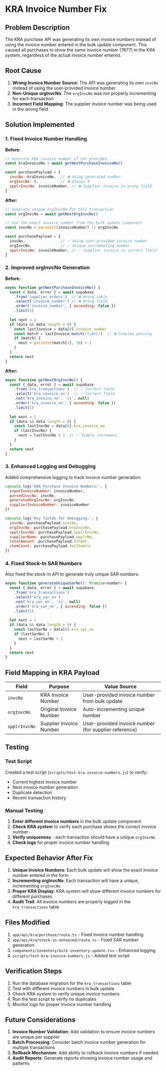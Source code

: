 # KRA Invoice Number Fix

## Problem Description

The KRA purchase API was generating its own invoice numbers instead of using the invoice number entered in the bulk update component. This caused all purchases to show the same invoice number (7677) in the KRA system, regardless of the actual invoice number entered.

## Root Cause

1. **Wrong Invoice Number Source**: The API was generating its own `invcNo` instead of using the user-provided invoice number
2. **Non-Unique orgInvcNo**: The `orgInvcNo` was not properly incrementing for each transaction
3. **Incorrect Field Mapping**: The supplier invoice number was being used in the wrong field

## Solution Implemented

### 1. Fixed Invoice Number Handling

**Before:**
```javascript
// Generate KRA invoice number if not provided
const kraInvoiceNo = await getNextPurchaseInvoiceNo()

const purchasePayload = {
  invcNo: kraInvoiceNo,  // ❌ Using generated number
  orgInvcNo: 0,          // ❌ Always 0
  spplrInvcNo: invoiceNumber, // ❌ Supplier invoice in wrong field
}
```

**After:**
```javascript
// Generate unique orgInvcNo for this transaction
const orgInvcNo = await getNextOrgInvcNo()

// Use the exact invoice number from the bulk update component
const invcNo = parseInt(invoiceNumber) || orgInvcNo

const purchasePayload = {
  invcNo,                // ✅ Using user-provided invoice number
  orgInvcNo,             // ✅ Unique incrementing number
  spplrInvcNo: invoiceNumber, // ✅ Supplier invoice in correct field
}
```

### 2. Improved orgInvcNo Generation

**Before:**
```javascript
async function getNextPurchaseInvoiceNo() {
  const { data, error } = await supabase
    .from('supplier_orders')  // ❌ Wrong table
    .select('invoice_number') // ❌ Wrong field
    .order('invoice_number', { ascending: false })
    .limit(1)
  
  let next = 1
  if (data && data.length > 0) {
    const lastInvoice = data[0].invoice_number
    const match = lastInvoice.match(/(\d+)/)  // ❌ Complex parsing
    if (match) {
      next = parseInt(match[1], 10) + 1
    }
  }
  return next
}
```

**After:**
```javascript
async function getNextOrgInvcNo() {
  const { data, error } = await supabase
    .from('kra_transactions')  // ✅ Correct table
    .select('kra_invoice_no')  // ✅ Correct field
    .not('kra_invoice_no', 'is', null)
    .order('kra_invoice_no', { ascending: false })
    .limit(1)
  
  let next = 1
  if (data && data.length > 0) {
    const lastInvcNo = data[0].kra_invoice_no
    if (lastInvcNo) {
      next = lastInvcNo + 1  // ✅ Simple increment
    }
  }
  return next
}
```

### 3. Enhanced Logging and Debugging

Added comprehensive logging to track invoice number generation:

```javascript
console.log('KRA Purchase Invoice Numbers:', {
  inputInvoiceNumber: invoiceNumber,
  parsedInvcNo: invcNo,
  generatedOrgInvcNo: orgInvcNo,
  supplierInvoiceNumber: invoiceNumber
})

console.log('Key fields for debugging:', {
  invcNo: purchasePayload.invcNo,
  orgInvcNo: purchasePayload.orgInvcNo,
  spplrInvcNo: purchasePayload.spplrInvcNo,
  supplierName: purchasePayload.spplrNm,
  totalAmount: purchasePayload.totAmt,
  itemCount: purchasePayload.totItemCnt
})
```

### 4. Fixed Stock-In SAR Numbers

Also fixed the stock-in API to generate truly unique SAR numbers:

```javascript
async function generateUniqueSarNo(): Promise<number> {
  const { data, error } = await supabase
    .from('kra_transactions')
    .select('kra_sar_no')
    .not('kra_sar_no', 'is', null)
    .order('kra_sar_no', { ascending: false })
    .limit(1)
  
  let next = 1
  if (data && data.length > 0) {
    const lastSarNo = data[0].kra_sar_no
    if (lastSarNo) {
      next = lastSarNo + 1
    }
  }
  return next
}
```

## Field Mapping in KRA Payload

| Field | Purpose | Value Source |
|-------|---------|--------------|
| `invcNo` | KRA Invoice Number | User-provided invoice number from bulk update |
| `orgInvcNo` | Original Invoice Number | Auto-incrementing unique number |
| `spplrInvcNo` | Supplier Invoice Number | User-provided invoice number (for supplier reference) |

## Testing

### Test Script

Created a test script (`scripts/test-kra-invoice-numbers.js`) to verify:
- Current highest invoice number
- Next invoice number generation
- Duplicate detection
- Recent transaction history

### Manual Testing

1. **Enter different invoice numbers** in the bulk update component
2. **Check KRA system** to verify each purchase shows the correct invoice number
3. **Verify uniqueness** - each transaction should have a unique `orgInvcNo`
4. **Check logs** for proper invoice number handling

## Expected Behavior After Fix

1. **Unique Invoice Numbers**: Each bulk update will show the exact invoice number entered in the form
2. **Incrementing orgInvcNo**: Each transaction will have a unique, incrementing `orgInvcNo`
3. **Proper KRA Display**: KRA system will show different invoice numbers for different purchases
4. **Audit Trail**: All invoice numbers are properly logged in the `kra_transactions` table

## Files Modified

1. `app/api/kra/purchase/route.ts` - Fixed invoice number handling
2. `app/api/kra/stock-in-enhanced/route.ts` - Fixed SAR number generation
3. `components/inventory/bulk-inventory-update.tsx` - Enhanced logging
4. `scripts/test-kra-invoice-numbers.js` - Added test script

## Verification Steps

1. Run the database migration for the `kra_transactions` table
2. Test with different invoice numbers in bulk update
3. Check KRA system to verify unique invoice numbers
4. Run the test script to verify no duplicates
5. Monitor logs for proper invoice number handling

## Future Considerations

1. **Invoice Number Validation**: Add validation to ensure invoice numbers are unique per supplier
2. **Batch Processing**: Consider batch invoice number generation for multiple transactions
3. **Rollback Mechanism**: Add ability to rollback invoice numbers if needed
4. **Audit Reports**: Generate reports showing invoice number usage and patterns 